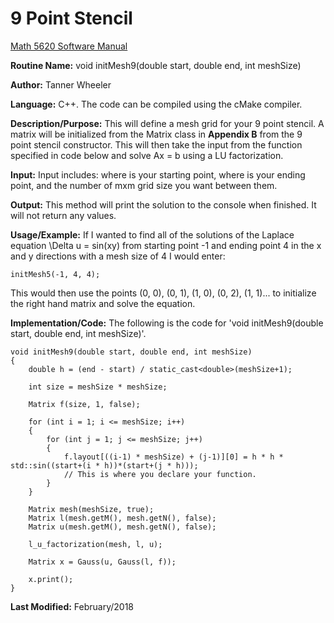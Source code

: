 # 9 Point Stencil

[Math 5620 Software Manual](https://tannerwheeler.github.io/math5620/main)

**Routine Name:** void initMesh9(double start, double end, int meshSize)

**Author:** Tanner Wheeler

**Language:** C++. The code can be compiled using the cMake compiler.

**Description/Purpose:** This will define a mesh grid for your 9 point stencil.  A matrix will be initialized from the Matrix class in **Appendix B** from the 9 point stencil constructor.  This will then take the input from the function specified in code below and solve Ax = b using a LU factorization.

**Input:** Input includes: where is your starting point, where is your ending point, and the number of mxm grid size you want between them.

**Output:**  This method will print the solution to the console when finished.  It will not return any values.

**Usage/Example:** If I wanted to find all of the solutions of the Laplace equation \Delta u = sin(xy) from starting point -1 and ending point 4 in the x and y directions with a mesh size of 4 I would enter:
```
initMesh5(-1, 4, 4);
```
This would then use the points (0, 0), (0, 1), (1, 0), (0, 2), (1, 1)... to initialize the right hand matrix and solve the equation.

**Implementation/Code:** The following is the code for 'void initMesh9(double start, double end, int meshSize)'.
```
void initMesh9(double start, double end, int meshSize)
{
	double h = (end - start) / static_cast<double>(meshSize+1);

	int size = meshSize * meshSize;

	Matrix f(size, 1, false);

	for (int i = 1; i <= meshSize; i++)
	{
		for (int j = 1; j <= meshSize; j++)
		{
			f.layout[((i-1) * meshSize) + (j-1)][0] = h * h * std::sin((start+(i * h))*(start+(j * h)));   
			// This is where you declare your function.
		}
	}

	Matrix mesh(meshSize, true);
	Matrix l(mesh.getM(), mesh.getN(), false);
	Matrix u(mesh.getM(), mesh.getN(), false);

	l_u_factorization(mesh, l, u);

	Matrix x = Gauss(u, Gauss(l, f));

	x.print();
}

```
**Last Modified:** February/2018
